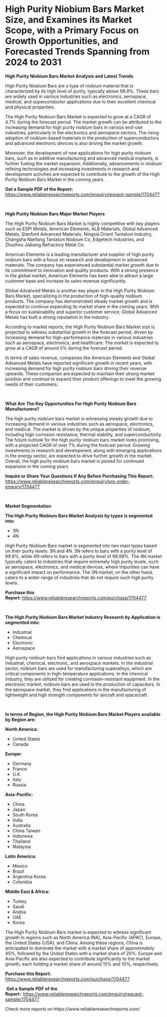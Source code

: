 <p><h1>High Purity Niobium Bars Market Size, and Examines its Market Scope, with a Primary Focus on Growth Opportunities, and Forecasted Trends Spanning from 2024 to 2031</h1></p><p><strong>High Purity Niobium Bars Market Analysis and Latest Trends</strong></p>
<p><p>High Purity Niobium Bars are a type of niobium material that is characterized by its high level of purity, typically above 99.9%. These bars are widely used in various industries such as electronics, aerospace, medical, and superconductor applications due to their excellent chemical and physical properties.</p><p>The High Purity Niobium Bars Market is expected to grow at a CAGR of 4.7% during the forecast period. The market growth can be attributed to the increasing demand for high purity niobium bars in various end-use industries, particularly in the electronics and aerospace sectors. The rising adoption of niobium-based materials in the production of superconductors and advanced electronic devices is also driving the market growth.</p><p>Moreover, the development of new applications for high purity niobium bars, such as in additive manufacturing and advanced medical implants, is further fueling the market expansion. Additionally, advancements in niobium refining technologies and increasing investments in research and development activities are expected to contribute to the growth of the High Purity Niobium Bars Market in the coming years.</p></p>
<p><strong>Get a Sample PDF of the Report:&nbsp;</strong> <a href="https://www.reliableresearchreports.com/enquiry/request-sample/1704477">https://www.reliableresearchreports.com/enquiry/request-sample/1704477</a></p>
<p>&nbsp;</p>
<p><strong>High Purity Niobium Bars Major Market Players</strong></p>
<p><p>The High Purity Niobium Bars Market is highly competitive with key players such as ESPI Metals, American Elements, ALB Materials, Global Advanced Metals, Stanford Advanced Materials, Ningxia Orient Tantalum Industry, Changsha Nanfang Tantalum Niobium Co, Edgetech Industries, and Zhuzhou Jiabang Refractory Metal Co.</p><p>American Elements is a leading manufacturer and supplier of high purity niobium bars with a focus on research and development in advanced materials. The company has experienced substantial market growth due to its commitment to innovation and quality products. With a strong presence in the global market, American Elements has been able to attract a large customer base and increase its sales revenue significantly.</p><p>Global Advanced Metals is another key player in the High Purity Niobium Bars Market, specializing in the production of high-quality niobium products. The company has demonstrated steady market growth and is expected to continue expanding its market share in the coming years. With a focus on sustainability and superior customer service, Global Advanced Metals has built a strong reputation in the industry.</p><p>According to market reports, the High Purity Niobium Bars Market size is projected to witness substantial growth in the forecast period, driven by increasing demand for high-performance materials in various industries such as aerospace, electronics, and healthcare. The market is expected to grow at a CAGR of around 5% during the forecast period.</p><p>In terms of sales revenue, companies like American Elements and Global Advanced Metals have reported significant growth in recent years, with increasing demand for high purity niobium bars driving their revenue upwards. These companies are expected to maintain their strong market position and continue to expand their product offerings to meet the growing needs of their customers.</p></p>
<p>&nbsp;</p>
<p><strong>What Are The Key Opportunities For High Purity Niobium Bars Manufacturers?</strong></p>
<p><p>The high purity niobium bars market is witnessing steady growth due to increasing demand in various industries such as aerospace, electronics, and medical. The market is driven by the unique properties of niobium, including high corrosion resistance, thermal stability, and superconductivity. The future outlook for the high purity niobium bars market looks promising, with a projected CAGR of over 7% during the forecast period. Growing investments in research and development, along with emerging applications in the energy sector, are expected to drive further growth in the market. Overall, the high purity niobium bars market is poised for continued expansion in the coming years.</p></p>
<p><strong>Inquire or Share Your Questions If Any Before Purchasing This Report:</strong> <a href="https://www.reliableresearchreports.com/enquiry/pre-order-enquiry/1704477">https://www.reliableresearchreports.com/enquiry/pre-order-enquiry/1704477</a></p>
<p>&nbsp;</p>
<p><strong>Market Segmentation</strong></p>
<p><strong>The High Purity Niobium Bars Market Analysis by types is segmented into:</strong></p>
<p><ul><li>3N</li><li>4N</li></ul></p>
<p><p>High Purity Niobium Bars market is segmented into two main types based on their purity levels: 3N and 4N. 3N refers to bars with a purity level of 99.9%, while 4N refers to bars with a purity level of 99.99%. The 4N market typically caters to industries that require extremely high purity levels, such as aerospace, electronics, and medical devices, where impurities can have a significant impact on performance. The 3N market, on the other hand, caters to a wider range of industries that do not require such high purity levels.</p></p>
<p><strong>Purchase this Report:&nbsp;</strong><a href="https://www.reliableresearchreports.com/purchase/1704477">https://www.reliableresearchreports.com/purchase/1704477</a></p>
<p>&nbsp;</p>
<p><strong>The High Purity Niobium Bars Market Industry Research by Application is segmented into:</strong></p>
<p><ul><li>Industrial</li><li>Chemical</li><li>Electronic</li><li>Aerospace</li></ul></p>
<p><p>High purity niobium bars find applications in various industries such as industrial, chemical, electronic, and aerospace markets. In the industrial sector, niobium bars are used for manufacturing superalloys, which are critical components in high-temperature applications. In the chemical industry, they are utilized for creating corrosion-resistant equipment. In the electronic market, niobium bars are used in the production of capacitors. In the aerospace market, they find applications in the manufacturing of lightweight and high strength components for aircraft and spacecraft.</p></p>
<p>&nbsp;</p>
<p><strong>In terms of Region, the High Purity Niobium Bars Market Players available by Region are:</strong></p>
<p>
    <p> <strong> North America: </strong>
        <ul>
            <li>United States</li>
            <li>Canada</li>
        </ul>
        </p> 
    <p> <strong> Europe: </strong>
        <ul>
            <li>Germany</li>
            <li>France</li>
            <li>U.K.</li>
            <li>Italy</li>
            <li>Russia</li>
        </ul>
        </p> 
    <p> <strong> Asia-Pacific: </strong>
        <ul>
            <li>China</li>
            <li>Japan</li>
            <li>South Korea</li>
            <li>India</li>
            <li>Australia</li>
            <li>China Taiwan</li>
            <li>Indonesia</li>
            <li>Thailand</li>
            <li>Malaysia</li>
        </ul>
        </p> 
    <p> <strong> Latin America: </strong>
        <ul>
            <li>Mexico</li>
            <li>Brazil</li>
            <li>Argentina Korea</li>
            <li>Colombia</li>
        </ul>
        </p> 
    <p> <strong> Middle East & Africa: </strong>
        <ul>
            <li>Turkey</li>
            <li>Saudi</li>
            <li>Arabia</li>
            <li>UAE</li>
            <li>Korea</li>
        </ul>
    </p>
    </p>
<p><p>The High Purity Niobium Bars market is expected to witness significant growth in regions such as North America (NA), Asia-Pacific (APAC), Europe, the United States (USA), and China. Among these regions, China is anticipated to dominate the market with a market share of approximately 45%, followed by the United States with a market share of 20%. Europe and Asia-Pacific are also expected to contribute significantly to the market growth, each holding a market share of around 15% and 10%, respectively.</p></p>
<p><strong>Purchase this Report: </strong><a href="https://www.reliableresearchreports.com/purchase/1704477">https://www.reliableresearchreports.com/purchase/1704477</a></p>
<p>&nbsp;<strong>Get a Sample PDF of the Report:&nbsp;&nbsp;</strong><a href="https://www.reliableresearchreports.com/enquiry/request-sample/1704477">https://www.reliableresearchreports.com/enquiry/request-sample/1704477</a></p>
<p><strong></strong></p>
<p>Check more reports on https://www.reliableresearchreports.com/</p>